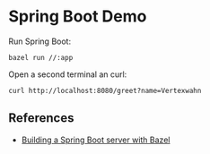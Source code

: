 # Spring Boot Demo

Run Spring Boot:

```shell
bazel run //:app
```

Open a second terminal an curl:

```shell
curl http://localhost:8080/greet?name=Vertexwahn
```

## References

- [Building a Spring Boot server with Bazel](https://ncona.com/2021/11/building-a-spring-boot-server-with-bazel)